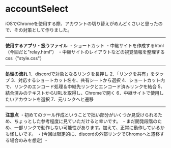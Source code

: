 # accountSelect
iOSでChromeを使用する際、アカウントの切り替えがめんどくさいと思ったので、その対策として作りました。

---

**使用するアプリ・扱うファイル**
・ショートカット
・中継サイトを作成するhtml（今回だと"relay.html"）
・中継サイトのレイアウトなどの視覚情報を整理するcss（"style.css"）

---

**処理の流れ**
1．discordで対象となるリンクを長押し
2．「リンクを共有」をタップ
3．対応するショートカット名を、共有シートから選択
4．ショートカット内で、リンクのエンコード処理＆中継先リンクとエンコード済みリンクを結合
5．結合済みのテキストからURLを取得し、Chromeで開く
6．中継サイトで使用したいアカウントを選択
7．元リンクへと遷移

---

**注意点**
・初めてのツール作成ということで拙い部分がいくつか見受けられるため、ちょっとした参考程度に見ていただけると幸いです。
・まだ開発段階のため、一部リンクで動作しない可能性があります。加えて、正常に動作しているかも怪しいです。
・(今回は限定的に、discordの外部リンクでChromeへと遷移する場合のみを想定)
・
